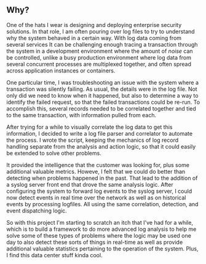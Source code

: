 ## Why?

One of the hats I wear is designing and deploying enterprise security solutions. In that role, I am often pouring over
log files to try to understand why the system behaved in a certain way. With log data coming from several services
It can be challenging enough tracing a transaction through the system in a development environment where the amount of 
*noise* can be controlled, unlike a busy production environment where log data from several concurrent processes are 
multiplexed together, and often spread across application instances or containers. 

One particular time, I was troubleshooting an issue with the system where a transaction was silently failing.
As usual, the details were in the log file. Not only did we need to know when it happened, but also to determine
a way to identify the failed request, so that the failed transactions could be re-run. To accomplish this, several
records needed to be correlated together and tied to the same transaction, with information pulled from each.

After trying for a while to visually correlate the log data to get this information, I decided to write a log file 
parser and correlator to automate the process. I wrote the script, keeping the mechanics of log record handling
separate from the analysis and action logic, so that it could easily be extended to solve other problems.

It provided the intelligence that the customer was looking for, plus some additional valuable metrics. Howeve, I felt
that we could do better than detecting when problems happened in the past. That lead to the addition of a syslog server
front end that drove the same analysis logic. After configuring the system to forward log events to the syslog
server, I could now detect events in real time over the network as well as on historical events by processing logfiles.
All using the same correlation, detection, and event dispatching logic.

So with this project I'm starting to scratch an itch that I've had for a while, which is to build a framework to do
more advanced log analysis to help me solve some of these types of problems where the logic may be used one day
to also detect these sorts of things in real-time as well as provide additional valuable statistics pertaining
to the operation of the system. Plus, I find this data center stuff kinda cool.
